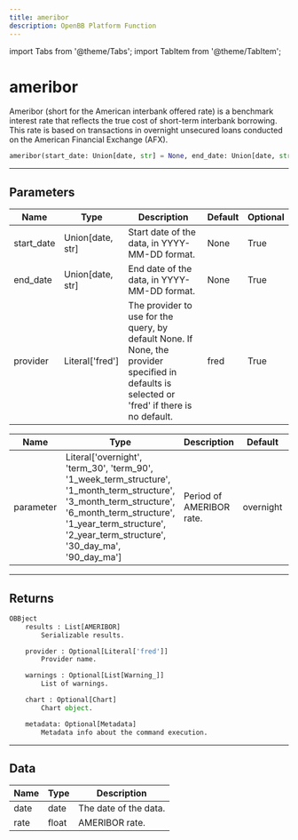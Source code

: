 ```yaml
---
title: ameribor
description: OpenBB Platform Function
---
```


import Tabs from '@theme/Tabs';
import TabItem from '@theme/TabItem';

# ameribor

Ameribor (short for the American interbank offered rate) is a benchmark interest rate that reflects the true cost of
    short-term interbank borrowing. This rate is based on transactions in overnight unsecured loans conducted on the
    American Financial Exchange (AFX).

```python wordwrap
ameribor(start_date: Union[date, str] = None, end_date: Union[date, str] = None, provider: Literal[str] = fred)
```

---

## Parameters

<Tabs>
<TabItem value="standard" label="Standard">

| Name | Type | Description | Default | Optional |
| ---- | ---- | ----------- | ------- | -------- |
| start_date | Union[date, str] | Start date of the data, in YYYY-MM-DD format. | None | True |
| end_date | Union[date, str] | End date of the data, in YYYY-MM-DD format. | None | True |
| provider | Literal['fred'] | The provider to use for the query, by default None. If None, the provider specified in defaults is selected or 'fred' if there is no default. | fred | True |
</TabItem>

<TabItem value='fred' label='fred'>

| Name | Type | Description | Default | Optional |
| ---- | ---- | ----------- | ------- | -------- |
| parameter | Literal['overnight', 'term_30', 'term_90', '1_week_term_structure', '1_month_term_structure', '3_month_term_structure', '6_month_term_structure', '1_year_term_structure', '2_year_term_structure', '30_day_ma', '90_day_ma'] | Period of AMERIBOR rate. | overnight | True |
</TabItem>

</Tabs>

---

## Returns

```python wordwrap
OBBject
    results : List[AMERIBOR]
        Serializable results.

    provider : Optional[Literal['fred']]
        Provider name.

    warnings : Optional[List[Warning_]]
        List of warnings.

    chart : Optional[Chart]
        Chart object.

    metadata: Optional[Metadata]
        Metadata info about the command execution.
```

---

## Data

<Tabs>
<TabItem value="standard" label="Standard">

| Name | Type | Description |
| ---- | ---- | ----------- |
| date | date | The date of the data. |
| rate | float | AMERIBOR rate. |
</TabItem>

</Tabs>

